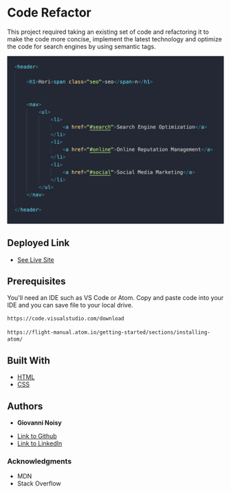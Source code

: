 # Code Refactor

This project required taking an existing set of code and refactoring it to make the code more concise, implement the latest technology and optimize the code for search engines by using semantic tags. 

![screenshot](code-snapshot.png)

## Deployed Link

* [See Live Site](#)

## Prerequisites

You'll need an IDE such as VS Code or Atom. Copy and paste code into your IDE and you can save file to your local drive.

```
https://code.visualstudio.com/download

https://flight-manual.atom.io/getting-started/sections/installing-atom/
```

## Built With

* [HTML](https://developer.mozilla.org/en-US/docs/Web/HTML)
* [CSS](https://developer.mozilla.org/en-US/docs/Web/CSS)

## Authors

* **Giovanni Noisy**

- [Link to Github](https://github.com/GNoisy)
- [Link to LinkedIn](https://www.linkedin.com/in/giovanni-noisy-04098989/)

### Acknowledgments

* MDN 
* Stack Overflow
